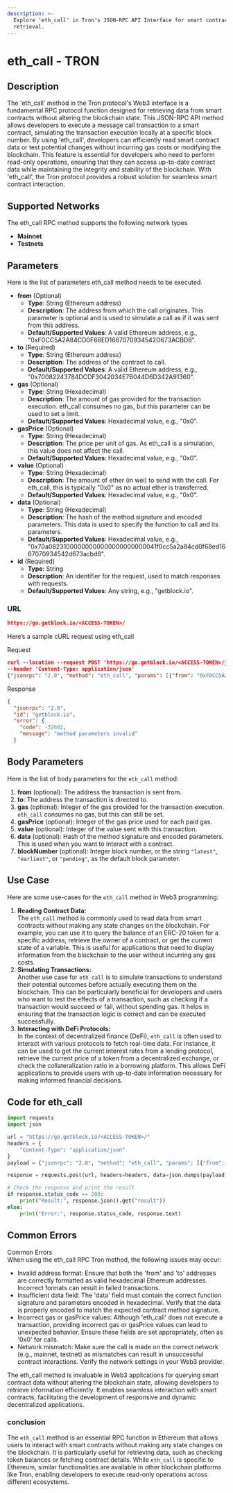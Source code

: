 ```yaml
---
description: >-
  Explore 'eth_call' in Tron's JSON-RPC API Interface for smart contract data
  retrieval.
---
```


# eth\_call - TRON

## Description

The 'eth\_call' method in the Tron protocol's Web3 interface is a fundamental RPC protocol function designed for retrieving data from smart contracts without altering the blockchain state. This JSON-RPC API method allows developers to execute a message call transaction to a smart contract, simulating the transaction execution locally at a specific block number. By using 'eth\_call', developers can efficiently read smart contract data or test potential changes without incurring gas costs or modifying the blockchain. This feature is essential for developers who need to perform read-only operations, ensuring that they can access up-to-date contract data while maintaining the integrity and stability of the blockchain. With 'eth\_call', the Tron protocol provides a robust solution for seamless smart contract interaction.

## Supported Networks

The eth\_call RPC method supports the following network types

* **Mainnet**
* **Testnets**

## Parameters

Here is the list of parameters eth\_call method needs to be executed.

* **from** (Optional)
  * **Type**: String (Ethereum address)
  * **Description**: The address from which the call originates. This parameter is optional and is used to simulate a call as if it was sent from this address.
  * **Default/Supported Values**: A valid Ethereum address, e.g., "0xF0CC5A2A84CD0F68ED1667070934542D673ACBD8".
* **to** (Required)
  * **Type**: String (Ethereum address)
  * **Description**: The address of the contract to call.
  * **Default/Supported Values**: A valid Ethereum address, e.g., "0x70082243784DCDF3042034E7B044D6D342A91360".
* **gas** (Optional)
  * **Type**: String (Hexadecimal)
  * **Description**: The amount of gas provided for the transaction execution. eth\_call consumes no gas, but this parameter can be used to set a limit.
  * **Default/Supported Values**: Hexadecimal value, e.g., "0x0".
* **gasPrice** (Optional)
  * **Type**: String (Hexadecimal)
  * **Description**: The price per unit of gas. As eth\_call is a simulation, this value does not affect the call.
  * **Default/Supported Values**: Hexadecimal value, e.g., "0x0".
* **value** (Optional)
  * **Type**: String (Hexadecimal)
  * **Description**: The amount of ether (in wei) to send with the call. For eth\_call, this is typically "0x0" as no actual ether is transferred.
  * **Default/Supported Values**: Hexadecimal value, e.g., "0x0".
* **data** (Optional)
  * **Type**: String (Hexadecimal)
  * **Description**: The hash of the method signature and encoded parameters. This data is used to specify the function to call and its parameters.
  * **Default/Supported Values**: Hexadecimal value, e.g., "0x70a08231000000000000000000000041f0cc5a2a84cd0f68ed1667070934542d673acbd8".
* **id** (Required)
  * **Type**: String
  * **Description**: An identifier for the request, used to match responses with requests.
  * **Default/Supported Values**: Any string, e.g., "getblock.io".

### URL

```json
https://go.getblock.io/<ACCESS-TOKEN>/
```

Here’s a sample cURL request using eth\_call

Request

```json
curl --location --request POST 'https://go.getblock.io/<ACCESS-TOKEN>/jsonrpc' 
--header 'Content-Type: application/json' 
{"jsonrpc": "2.0", "method": "eth_call", "params": [{"from": "0xF0CC5A2A84CD0F68ED1667070934542D673ACBD8", "to": "0x70082243784DCDF3042034E7B044D6D342A91360", "gas": "0x0", "gasPrice": "0x0", "value": "0x0", "data": "0x70a08231000000000000000000000041f0cc5a2a84cd0f68ed1667070934542d673acbd8"}], "id": "getblock.io"}
```

Response

```json
{
  "jsonrpc": "2.0",
  "id": "getblock.io",
  "error": {
    "code": -32602,
    "message": "method parameters invalid"
  }
```

## Body Parameters

Here is the list of body parameters for the `eth_call` method:

1. **from** (optional): The address the transaction is sent from.
2. **to**: The address the transaction is directed to.
3. **gas** (optional): Integer of the gas provided for the transaction execution. `eth_call` consumes no gas, but this can still be set.
4. **gasPrice** (optional): Integer of the gas price used for each paid gas.
5. **value** (optional): Integer of the value sent with this transaction.
6. **data** (optional): Hash of the method signature and encoded parameters. This is used when you want to interact with a contract.
7. **blockNumber** (optional): Integer block number, or the string `"latest"`, `"earliest"`, or `"pending"`, as the default block parameter.

## Use Case

Here are some use-cases for the `eth_call` method in Web3 programming:

1. **Reading Contract Data:**\
   The `eth_call` method is commonly used to read data from smart contracts without making any state changes on the blockchain. For example, you can use it to query the balance of an ERC-20 token for a specific address, retrieve the owner of a contract, or get the current state of a variable. This is useful for applications that need to display information from the blockchain to the user without incurring any gas costs.
2. **Simulating Transactions:**\
   Another use case for `eth_call` is to simulate transactions to understand their potential outcomes before actually executing them on the blockchain. This can be particularly beneficial for developers and users who want to test the effects of a transaction, such as checking if a transaction would succeed or fail, without spending gas. It helps in ensuring that the transaction logic is correct and can be executed successfully.
3. **Interacting with DeFi Protocols:**\
   In the context of decentralized finance (DeFi), `eth_call` is often used to interact with various protocols to fetch real-time data. For instance, it can be used to get the current interest rates from a lending protocol, retrieve the current price of a token from a decentralized exchange, or check the collateralization ratio in a borrowing platform. This allows DeFi applications to provide users with up-to-date information necessary for making informed financial decisions.

## Code for eth\_call

```python
import requests
import json

url = "https://go.getblock.io/<ACCESS-TOKEN>/"
headers = {
    "Content-Type": "application/json"
}
payload = {"jsonrpc": "2.0", "method": "eth_call", "params": [{"from": "0xF0CC5A2A84CD0F68ED1667070934542D673ACBD8", "to": "0x70082243784DCDF3042034E7B044D6D342A91360", "gas": "0x0", "gasPrice": "0x0", "value": "0x0", "data": "0x70a08231000000000000000000000041f0cc5a2a84cd0f68ed1667070934542d673acbd8"}], "id": "getblock.io"}

response = requests.post(url, headers=headers, data=json.dumps(payload))

# Check the response and print the result
if response.status_code == 200:
    print("Result:", response.json().get("result"))
else:
    print("Error:", response.status_code, response.text)
```

## Common Errors

Common Errors\
When using the eth\_call RPC Tron method, the following issues may occur:

* Invalid address format: Ensure that both the 'from' and 'to' addresses are correctly formatted as valid hexadecimal Ethereum addresses. Incorrect formats can result in failed transactions.
* Insufficient data field: The 'data' field must contain the correct function signature and parameters encoded in hexadecimal. Verify that the data is properly encoded to match the expected contract method signature.
* Incorrect gas or gasPrice values: Although 'eth\_call' does not execute a transaction, providing incorrect gas or gasPrice values can lead to unexpected behavior. Ensure these fields are set appropriately, often as '0x0' for calls.
* Network mismatch: Make sure the call is made on the correct network (e.g., mainnet, testnet) as mismatches can result in unsuccessful contract interactions. Verify the network settings in your Web3 provider.

The eth\_call method is invaluable in Web3 applications for querying smart contract data without altering the blockchain state, allowing developers to retrieve information efficiently. It enables seamless interaction with smart contracts, facilitating the development of responsive and dynamic decentralized applications.

### conclusion

The `eth_call` method is an essential RPC function in Ethereum that allows users to interact with smart contracts without making any state changes on the blockchain. It is particularly useful for retrieving data, such as checking token balances or fetching contract details. While `eth_call` is specific to Ethereum, similar functionalities are available in other blockchain platforms like Tron, enabling developers to execute read-only operations across different ecosystems.
